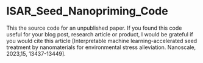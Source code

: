 # ISAR_Seed_Nanopriming_Code
This the source code for an unpublished paper.
If you found this code useful for your blog post, research article or product, I would be grateful if you would cite this article [Interpretable machine learning-accelerated seed treatment by nanomaterials for environmental stress alleviation. Nanoscale, 2023,15, 13437-13449].
